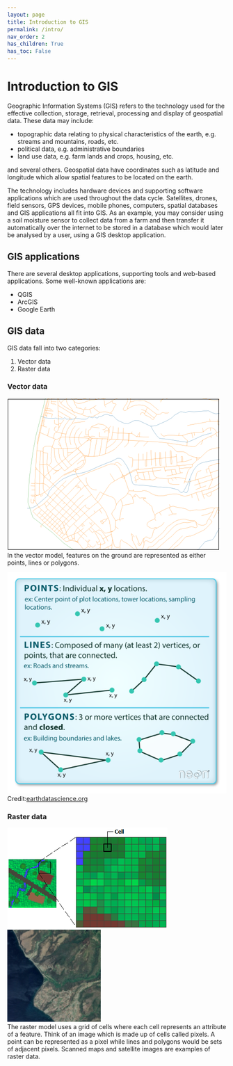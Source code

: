 ```yaml
---
layout: page
title: Introduction to GIS
permalink: /intro/
nav_order: 2
has_children: True
has_toc: False
---
```


# Introduction to GIS

Geographic Information Systems (GIS) refers to the technology used for the effective collection, storage, retrieval, processing and display of geospatial data. These data may include:
* topographic data relating to physical characteristics of the earth, e.g. streams and mountains, roads, etc.
* political data, e.g. administrative boundaries
* land use data, e.g. farm lands and crops, housing, etc.

and several others. Geospatial data have coordinates such as latitude and longitude which allow spatial features to be located on the earth.

The technology includes hardware devices and supporting software applications which are used throughout the data cycle. Satellites, drones, field sensors, GPS devices, mobile phones, computers, spatial databases and GIS applications all fit into GIS. As an example, you may consider using a soil moisture sensor to collect data from a farm and then transfer it automatically over the internet to be stored in a database which would later be analysed by a user, using a GIS desktop application.

## GIS applications
There are several desktop applications, supporting tools and web-based applications. Some well-known applications are:
* QGIS
* ArcGIS
* Google Earth

## GIS data

GIS data fall into two categories:

1. Vector data
1. Raster data

### Vector data

![roseau-vector](/assets/images/roseau-vector.png)<br/>
In the vector model, features on the ground are represented as either points, lines or polygons.

![points, lines, polygons](/assets/images/points-lines-polygons-vector-data-types.png)<br/>Credit:[earthdatascience.org](https://www.earthdatascience.org/courses/earth-analytics/spatial-data-r/intro-vector-data-r/)


### Raster data

![raster](/assets/images/raster.png) ![roseau-raster](/assets/images//roseau-raster.png)<br/>
The raster model uses a grid of cells where each cell represents an attribute of a feature. Think of an image which is made up of cells called pixels. A point can be represented as a pixel while lines and polygons would be sets of adjacent pixels. Scanned maps and satellite images are examples of raster data.
